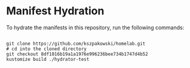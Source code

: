 
# Manifest Hydration

To hydrate the manifests in this repository, run the following commands:

```shell

git clone https://github.com/kszpakowski/homelab.git
# cd into the cloned directory
git checkout 8df1016b19a1a1976e996236bee734b1747d4b52
kustomize build ./hydrator-test
```